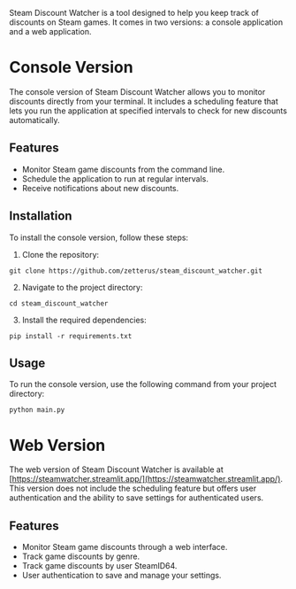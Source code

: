 Steam Discount Watcher is a tool designed to help you keep track of discounts on Steam games. It comes in two versions: a console application and a web application.

# Console Version

The console version of Steam Discount Watcher allows you to monitor discounts directly from your terminal. It includes a scheduling feature that lets you run the application at specified intervals to check for new discounts automatically.

## Features

- Monitor Steam game discounts from the command line.
- Schedule the application to run at regular intervals.
- Receive notifications about new discounts.

## Installation

To install the console version, follow these steps:

1. Clone the repository:

  ```
  git clone https://github.com/zetterus/steam_discount_watcher.git
  ```

2. Navigate to the project directory:

  ```
  cd steam_discount_watcher
  ```

3. Install the required dependencies:

  ```
  pip install -r requirements.txt
  ```

## Usage

To run the console version, use the following command from your project directory:

  ```
  python main.py
  ```

# Web Version

The web version of Steam Discount Watcher is available at [https://steamwatcher.streamlit.app/](https://steamwatcher.streamlit.app/). This version does not include the scheduling feature but offers user authentication and the ability to save settings for authenticated users.

## Features

- Monitor Steam game discounts through a web interface.
- Track game discounts by genre.
- Track game discounts by user SteamID64.
- User authentication to save and manage your settings.
